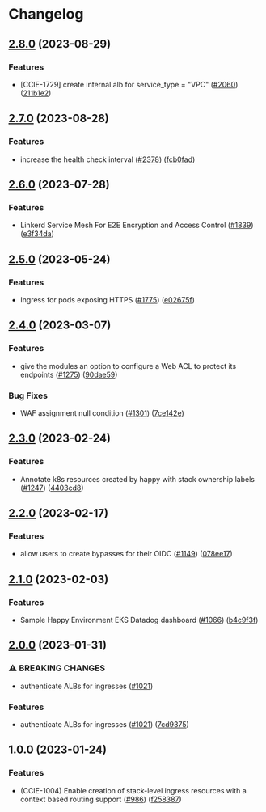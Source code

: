 # Changelog

## [2.8.0](https://github.com/chanzuckerberg/happy/compare/happy-ingress-eks-v2.7.0...happy-ingress-eks-v2.8.0) (2023-08-29)


### Features

* [CCIE-1729] create internal alb for service_type = "VPC" ([#2060](https://github.com/chanzuckerberg/happy/issues/2060)) ([211b1e2](https://github.com/chanzuckerberg/happy/commit/211b1e270f0e9ad00dd9b59e0cd51ce9489064c2))

## [2.7.0](https://github.com/chanzuckerberg/happy/compare/happy-ingress-eks-v2.6.0...happy-ingress-eks-v2.7.0) (2023-08-28)


### Features

* increase the health check interval ([#2378](https://github.com/chanzuckerberg/happy/issues/2378)) ([fcb0fad](https://github.com/chanzuckerberg/happy/commit/fcb0fad658ee0cecd01921dd0cb3f45901cfaf68))

## [2.6.0](https://github.com/chanzuckerberg/happy/compare/happy-ingress-eks-v2.5.0...happy-ingress-eks-v2.6.0) (2023-07-28)


### Features

* Linkerd Service Mesh For E2E Encryption and Access Control ([#1839](https://github.com/chanzuckerberg/happy/issues/1839)) ([e3f34da](https://github.com/chanzuckerberg/happy/commit/e3f34da289232f0ea92c0c3ef9d8d63e3c71f05c))

## [2.5.0](https://github.com/chanzuckerberg/happy/compare/happy-ingress-eks-v2.4.0...happy-ingress-eks-v2.5.0) (2023-05-24)


### Features

* Ingress for pods exposing HTTPS ([#1775](https://github.com/chanzuckerberg/happy/issues/1775)) ([e02675f](https://github.com/chanzuckerberg/happy/commit/e02675fbcd1c01acbc77a510c1fe385d9e42e5cb))

## [2.4.0](https://github.com/chanzuckerberg/happy/compare/happy-ingress-eks-v2.3.0...happy-ingress-eks-v2.4.0) (2023-03-07)


### Features

* give the modules an option to configure a Web ACL to protect its endpoints ([#1275](https://github.com/chanzuckerberg/happy/issues/1275)) ([90dae59](https://github.com/chanzuckerberg/happy/commit/90dae59595b041d24765123ca56c85021fe46cdb))


### Bug Fixes

* WAF assignment null condition ([#1301](https://github.com/chanzuckerberg/happy/issues/1301)) ([7ce142e](https://github.com/chanzuckerberg/happy/commit/7ce142ead96e012a192901fa5529ed6a0c2cb7bc))

## [2.3.0](https://github.com/chanzuckerberg/happy/compare/happy-ingress-eks-v2.2.0...happy-ingress-eks-v2.3.0) (2023-02-24)


### Features

* Annotate k8s resources created by happy with stack ownership labels ([#1247](https://github.com/chanzuckerberg/happy/issues/1247)) ([4403cd8](https://github.com/chanzuckerberg/happy/commit/4403cd8404ccdec96936bb033a94a3d7a2f4e58b))

## [2.2.0](https://github.com/chanzuckerberg/happy/compare/happy-ingress-eks-v2.1.0...happy-ingress-eks-v2.2.0) (2023-02-17)


### Features

* allow users to create bypasses for their OIDC ([#1149](https://github.com/chanzuckerberg/happy/issues/1149)) ([078ee17](https://github.com/chanzuckerberg/happy/commit/078ee17b36436ce92b5ad0efdade143d1f306879))

## [2.1.0](https://github.com/chanzuckerberg/happy/compare/happy-ingress-eks-v2.0.0...happy-ingress-eks-v2.1.0) (2023-02-03)


### Features

* Sample Happy Environment EKS Datadog dashboard ([#1066](https://github.com/chanzuckerberg/happy/issues/1066)) ([b4c9f3f](https://github.com/chanzuckerberg/happy/commit/b4c9f3fb7df7d131093a282cb2b54fe83f1e5143))

## [2.0.0](https://github.com/chanzuckerberg/happy/compare/happy-ingress-eks-v1.0.0...happy-ingress-eks-v2.0.0) (2023-01-31)


### ⚠ BREAKING CHANGES

* authenticate ALBs for ingresses ([#1021](https://github.com/chanzuckerberg/happy/issues/1021))

### Features

* authenticate ALBs for ingresses ([#1021](https://github.com/chanzuckerberg/happy/issues/1021)) ([7cd9375](https://github.com/chanzuckerberg/happy/commit/7cd937576a11b16cbf07e3babf268649c48c0976))

## 1.0.0 (2023-01-24)


### Features

* (CCIE-1004) Enable creation of stack-level ingress resources with a context based routing support ([#986](https://github.com/chanzuckerberg/happy/issues/986)) ([f258387](https://github.com/chanzuckerberg/happy/commit/f258387b72c1a0753c2779a79b0de8da56df71f1))
